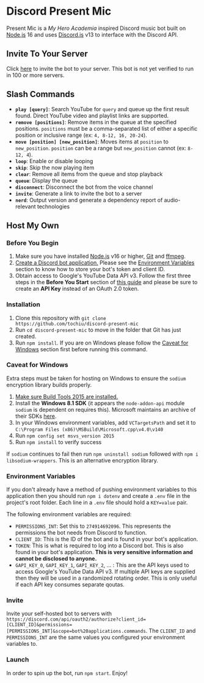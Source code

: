 # Discord Present Mic

  

Present Mic is a *My Hero Academia* inspired Discord music bot built on [Node.js](https://nodejs.org/  "Node.js Website") 16 and uses [Discord.js](https://discord.js.org/  "Discord.js Website") v13 to interface with the Discord API.

## Invite To Your Server ##

  

Click [here](https://discord.com/api/oauth2/authorize?client_id=898104335387467786&permissions=274914692096&scope=bot%20applications.commands  "Discord Invite Link") to invite the bot to your server. This bot is not yet verified to run in 100 or more servers.

## Slash Commands ##

 - **`play [query]`**: Search YouTube for `query` and queue up the first result found. Direct YouTube video and playlist links are supported.
 - **`remove [positions]`**: Remove items in the queue at the specified positions. `positions` must be a comma-separated list of either a specific position or inclusive range (ex: `4, 8-12, 16, 20-24`).
 - **`move [position] [new_position]`**: Moves items at `position` to `new_position`. `position` can be a range but `new_position` cannot (ex: `8-12, 4`).
 - **`loop`**: Enable or disable looping
 - **`skip`**: Skip the now playing item
 - **`clear`**: Remove all items from the queue and stop playback
 - **`queue`**: Display the queue
 - **`disconnect`**: Disconnect the bot from the voice channel
 - **`invite`**: Generate a link to invite the bot to a server
 - **`nerd`**: Output version and generate a dependency report of audio-relevant technologies

  




  

## Host My Own ##

### Before You Begin ###
  
1. Make sure you have installed [Node.js](https://nodejs.org/  "Node.js Website") v16 or higher, [Git](https://git-scm.com/book/en/v2/Getting-Started-Installing-Git) and [ffmpeg](https://ffmpeg.org/).
2. [Create a Discord bot application.](https://discordjs.guide/preparations/setting-up-a-bot-application.html#creating-your-bot) Please see the [Environment Variables](#environment-variables) section to know how to store your  bot's token and client ID.
3. Obtain access to Google's YouTube Data API v3. Follow the first three steps in the **Before You Start** section of [this guide](https://developers.google.com/youtube/v3/getting-started) and please be sure to create an **API Key** instead of an OAuth 2.0 token.

### Installation ###

1. Clone this repository with `git clone https://github.com/tochiu/discord-present-mic`
2. Run `cd discord-present-mic` to move in the folder that Git has just created.
3. Run `npm install`. If you are on Windows please follow the [Caveat for Windows](#caveat-for-windows) section first before running this command.
 
### Caveat for Windows ###

Extra steps must be taken for hosting on Windows to ensure the `sodium` encryption library builds properly.

1. [Make sure Build Tools 2015 are installed.](https://www.microsoft.com/en-us/download/details.aspx?id=48159)
2. Install the  **Windows 8.1 SDK**  (it appears the  `node-addon-api`  module `sodium` is dependent on requires this). Microsoft maintains an archive of their SDKs  [here](https://developer.microsoft.com/en-us/windows/downloads/sdk-archive/). 
3. In your Windows environment variables, add `VCTargetsPath` and set it to `C:\Program Files (x86)\MSBuild\Microsoft.cpp\v4.0\v140`
4. Run  `npm config set msvs_version 2015`
5. Run `npm install` to verify success

If `sodium` continues to fail then run `npm uninstall sodium` followed with `npm i libsodium-wrappers`. This is an alternative encryption library.

### Environment Variables ###

If you don't already have a method of pushing environment variables to this application then you should run `npm i dotenv` and create a `.env` file in the project's root folder. Each line in a `.env` file should hold a `KEY=value` pair.

The following environment variables are required:

 - `PERMISSIONS_INT`: Set this to `274914692096`. This represents the permissions the bot needs from Discord to function.
 - `CLIENT_ID`: This is the ID of the bot and is found in your bot's application.
 - `TOKEN`: This is what is required to log into a Discord bot. This is also found in your bot's application. **This is very sensitive information and cannot be disclosed to anyone.**
 - `GAPI_KEY_0`, `GAPI_KEY_1`, `GAPI_KEY_2`, ... : This are the API keys used to access Google's YouTube Data API v3. If multiple API keys are supplied then they will be used in a randomized rotating order. This is only useful if each API key consumes separate qoutas. 
 
### Invite ###

Invite your self-hosted bot to servers with `https://discord.com/api/oauth2/authorize?client_id=[CLIENT_ID]&permissions=[PERMISSIONS_INT]&scope=bot%20applications.commands`. The `CLIENT_ID` and `PERMISSIONS_INT` are the same values you configured your environment variables to.

### Launch ###

In order to spin up the bot, run `npm start`. Enjoy!
